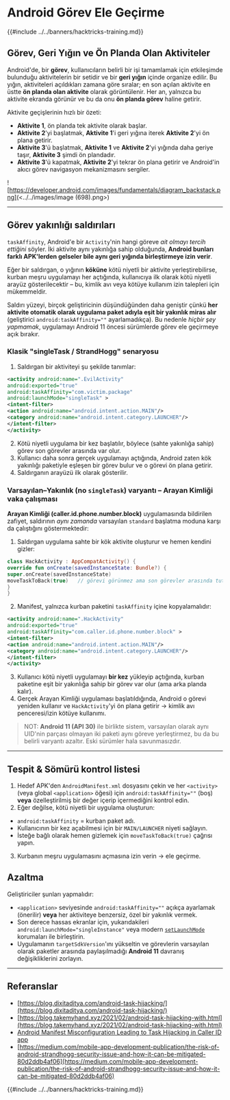 # Android Görev Ele Geçirme

{{#include ../../banners/hacktricks-training.md}}

## Görev, Geri Yığın ve Ön Planda Olan Aktiviteler

Android'de, bir **görev**, kullanıcıların belirli bir işi tamamlamak için etkileşimde bulunduğu aktivitelerin bir setidir ve bir **geri yığın** içinde organize edilir. Bu yığın, aktiviteleri açıldıkları zamana göre sıralar; en son açılan aktivite en üstte **ön planda olan aktivite** olarak görüntülenir. Her an, yalnızca bu aktivite ekranda görünür ve bu da onu **ön planda görev** haline getirir.

Aktivite geçişlerinin hızlı bir özeti:

- **Aktivite 1**, ön planda tek aktivite olarak başlar.
- **Aktivite 2**'yi başlatmak, **Aktivite 1**'i geri yığına iterek **Aktivite 2**'yi ön plana getirir.
- **Aktivite 3**'ü başlatmak, **Aktivite 1** ve **Aktivite 2**'yi yığında daha geriye taşır, **Aktivite 3** şimdi ön plandadır.
- **Aktivite 3**'ü kapatmak, **Aktivite 2**'yi tekrar ön plana getirir ve Android'in akıcı görev navigasyon mekanizmasını sergiler.

![https://developer.android.com/images/fundamentals/diagram_backstack.png](<../../images/image (698).png>)

---

## Görev yakınlığı saldırıları

`taskAffinity`, Android'e bir `Activity`'nin hangi göreve *ait olmayı tercih ettiğini* söyler. İki aktivite aynı yakınlığa sahip olduğunda, **Android bunları farklı APK'lerden gelseler bile aynı geri yığında birleştirmeye izin verir**.

Eğer bir saldırgan, o yığının **köküne** kötü niyetli bir aktivite yerleştirebilirse, kurban meşru uygulamayı her açtığında, kullanıcıya ilk olarak kötü niyetli arayüz gösterilecektir – bu, kimlik avı veya kötüye kullanım izin talepleri için mükemmeldir.

Saldırı yüzeyi, birçok geliştiricinin düşündüğünden daha geniştir çünkü **her aktivite otomatik olarak uygulama paket adıyla eşit bir yakınlık miras alır** (geliştirici `android:taskAffinity=""` ayarlamadıkça). Bu nedenle *hiçbir şey yapmamak*, uygulamayı Android 11 öncesi sürümlerde görev ele geçirmeye açık bırakır.

### Klasik "singleTask / StrandHogg" senaryosu

1. Saldırgan bir aktiviteyi şu şekilde tanımlar:
```xml
<activity android:name=".EvilActivity"
android:exported="true"
android:taskAffinity="com.victim.package"
android:launchMode="singleTask" >
<intent-filter>
<action android:name="android.intent.action.MAIN"/>
<category android:name="android.intent.category.LAUNCHER"/>
</intent-filter>
</activity>
```
2. Kötü niyetli uygulama bir kez başlatılır, böylece (sahte yakınlığa sahip) görev son görevler arasında var olur.
3. Kullanıcı daha sonra gerçek uygulamayı açtığında, Android zaten kök yakınlığı paketiyle eşleşen bir görev bulur ve o görevi ön plana getirir.
4. Saldırganın arayüzü ilk olarak gösterilir.

### Varsayılan–Yakınlık (no `singleTask`) varyantı – Arayan Kimliği vaka çalışması

**Arayan Kimliği (caller.id.phone.number.block)** uygulamasında bildirilen zafiyet, saldırının *aynı zamanda* varsayılan `standard` başlatma moduna karşı da çalıştığını göstermektedir:

1. Saldırgan uygulama sahte bir kök aktivite oluşturur ve hemen kendini gizler:
```kotlin
class HackActivity : AppCompatActivity() {
override fun onCreate(savedInstanceState: Bundle?) {
super.onCreate(savedInstanceState)
moveTaskToBack(true)   // görevi görünmez ama son görevler arasında tut
}
}
```
2. Manifest, yalnızca kurban paketini `taskAffinity` içine kopyalamalıdır:
```xml
<activity android:name=".HackActivity"
android:exported="true"
android:taskAffinity="com.caller.id.phone.number.block" >
<intent-filter>
<action android:name="android.intent.action.MAIN"/>
<category android:name="android.intent.category.LAUNCHER"/>
</intent-filter>
</activity>
```
3. Kullanıcı kötü niyetli uygulamayı **bir kez** yükleyip açtığında, kurban paketine eşit bir yakınlığa sahip bir görev var olur (ama arka planda kalır).
4. Gerçek Arayan Kimliği uygulaması başlatıldığında, Android o görevi yeniden kullanır ve `HackActivity`'yi ön plana getirir → kimlik avı penceresi/izin kötüye kullanımı.

> NOT: **Android 11 (API 30)** ile birlikte sistem, varsayılan olarak aynı UID'nin parçası olmayan iki paketi aynı göreve yerleştirmez, bu da bu belirli varyantı azaltır. Eski sürümler hala savunmasızdır.

---

## Tespit & Sömürü kontrol listesi

1. Hedef APK'den `AndroidManifest.xml` dosyasını çekin ve her `<activity>` (veya global `<application>` öğesi) için `android:taskAffinity=""` (boş) **veya** özelleştirilmiş bir değer içerip içermediğini kontrol edin.
2. Eğer değilse, kötü niyetli bir uygulama oluşturun:
- `android:taskAffinity` = kurban paket adı.
- Kullanıcının bir kez açabilmesi için bir `MAIN/LAUNCHER` niyeti sağlayın.
- İsteğe bağlı olarak hemen gizlemek için `moveTaskToBack(true)` çağrısı yapın.
3. Kurbanın meşru uygulamasını açmasına izin verin → ele geçirme.

## Azaltma

Geliştiriciler şunları yapmalıdır:

* `<application>` seviyesinde `android:taskAffinity=""` açıkça ayarlamak (önerilir) **veya** her aktiviteye benzersiz, özel bir yakınlık vermek.
* Son derece hassas ekranlar için, yukarıdakileri `android:launchMode="singleInstance"` veya modern [`setLaunchMode`](https://developer.android.com/reference/android/content/pm/ActivityInfo#launchMode) korumaları ile birleştirin.
* Uygulamanın `targetSdkVersion`'ını yükseltin ve görevlerin varsayılan olarak paketler arasında paylaşılmadığı **Android 11** davranış değişikliklerini zorlayın.

---

## Referanslar

- [https://blog.dixitaditya.com/android-task-hijacking/](https://blog.dixitaditya.com/android-task-hijacking/)
- [https://blog.takemyhand.xyz/2021/02/android-task-hijacking-with.html](https://blog.takemyhand.xyz/2021/02/android-task-hijacking-with.html)
- [Android Manifest Misconfiguration Leading to Task Hijacking in Caller ID app](https://github.com/KMov-g/androidapps/blob/main/caller.id.phone.number.block.md)
- [https://medium.com/mobile-app-development-publication/the-risk-of-android-strandhogg-security-issue-and-how-it-can-be-mitigated-80d2ddb4af06](https://medium.com/mobile-app-development-publication/the-risk-of-android-strandhogg-security-issue-and-how-it-can-be-mitigated-80d2ddb4af06)

{{#include ../../banners/hacktricks-training.md}}
